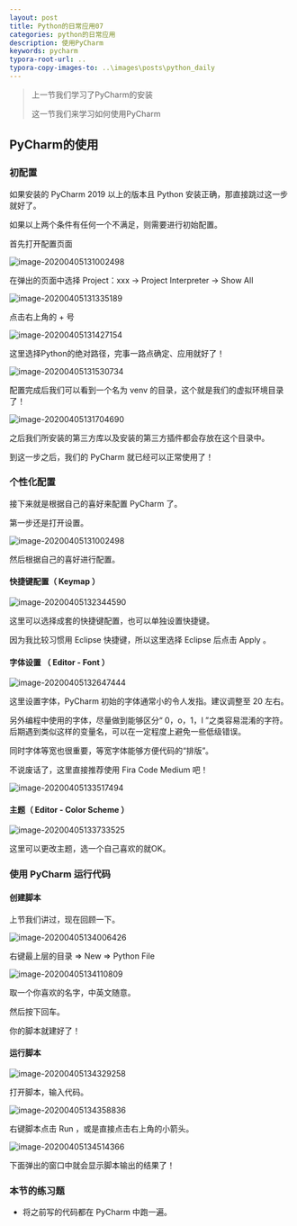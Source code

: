 ```yaml
---
layout: post 
title: Python的日常应用07
categories: python的日常应用
description: 使用PyCharm
keywords: pycharm
typora-root-url: ..
typora-copy-images-to: ..\images\posts\python_daily
---
```


> 上一节我们学习了PyCharm的安装
>
> 这一节我们来学习如何使用PyCharm

## PyCharm的使用

### 初配置

如果安装的 PyCharm 2019 以上的版本且 Python 安装正确，那直接跳过这一步就好了。

如果以上两个条件有任何一个不满足，则需要进行初始配置。

首先打开配置页面

![image-20200405131002498](/images/posts/python_daily/07/01)

在弹出的页面中选择 Project：xxx -> Project Interpreter -> Show All

![image-20200405131335189](/images/posts/python_daily/07/02)

点击右上角的 + 号

![image-20200405131427154](/images/posts/python_daily/07/03)

这里选择Python的绝对路径，完事一路点确定、应用就好了！

![image-20200405131530734](/images/posts/python_daily/07/04)

配置完成后我们可以看到一个名为 venv 的目录，这个就是我们的虚拟环境目录了！

![image-20200405131704690](/images/posts/python_daily/07/05)

之后我们所安装的第三方库以及安装的第三方插件都会存放在这个目录中。

到这一步之后，我们的 PyCharm 就已经可以正常使用了！

### 个性化配置

接下来就是根据自己的喜好来配置 PyCharm 了。

第一步还是打开设置。

![image-20200405131002498](/images/posts/python_daily/07/06)

然后根据自己的喜好进行配置。

#### 快捷键配置（ Keymap ）

![image-20200405132344590](/images/posts/python_daily/07/07)

这里可以选择成套的快捷键配置，也可以单独设置快捷键。

因为我比较习惯用 Eclipse 快捷键，所以这里选择 Eclipse 后点击 Apply 。

#### 字体设置 （ Editor - Font ）

![image-20200405132647444](/images/posts/python_daily/07/08)

这里设置字体，PyCharm 初始的字体通常小的令人发指。建议调整至 20 左右。

另外编程中使用的字体，尽量做到能够区分“ 0，o，1，l ”之类容易混淆的字符。后期遇到类似这样的变量名，可以在一定程度上避免一些低级错误。

同时字体等宽也很重要，等宽字体能够方便代码的“排版”。

不说废话了，这里直接推荐使用 Fira Code Medium 吧！

![image-20200405133517494](/images/posts/python_daily/07/09)

#### 主题（ Editor - Color Scheme ）

![image-20200405133733525](/images/posts/python_daily/07/10)

这里可以更改主题，选一个自己喜欢的就OK。

### 使用 PyCharm 运行代码

#### 创建脚本

上节我们讲过，现在回顾一下。

![image-20200405134006426](/images/posts/python_daily/07/11)

右键最上层的目录 => New => Python File

![image-20200405134110809](/images/posts/python_daily/07/12)

取一个你喜欢的名字，中英文随意。

然后按下回车。

你的脚本就建好了！

#### 运行脚本

![image-20200405134329258](/images/posts/python_daily/07/13)

打开脚本，输入代码。

![image-20200405134358836](/images/posts/python_daily/07/14)

右键脚本点击 Run ，或是直接点击右上角的小箭头。

![image-20200405134514366](/images/posts/python_daily/07/15)

下面弹出的窗口中就会显示脚本输出的结果了！

### 本节的练习题

- 将之前写的代码都在 PyCharm 中跑一遍。